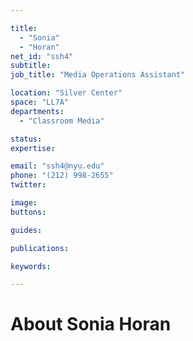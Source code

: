 ```yaml
---

title:
  - "Sonia"
  - "Horan"
net_id: "ssh4"
subtitle: 
job_title: "Media Operations Assistant"

location: "Silver Center"
space: "LL7A"
departments:
  - "Classroom Media"

status: 
expertise:

email: "ssh4@nyu.edu"
phone: "(212) 998-2655"
twitter: 

image: 
buttons:

guides:

publications:

keywords:

---
```


# About Sonia Horan


